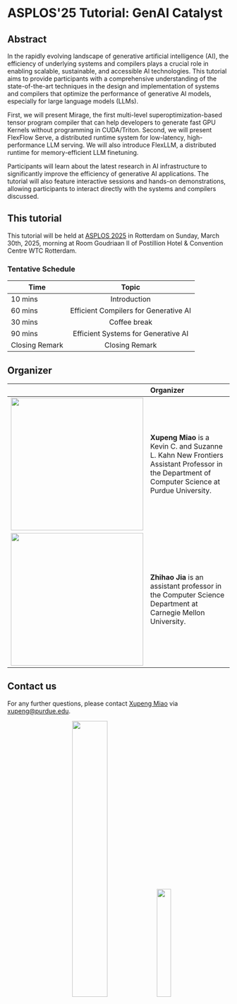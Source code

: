 # ASPLOS'25 Tutorial: GenAI Catalyst

## Abstract

In the rapidly evolving landscape of generative artificial intelligence (AI), the efficiency of underlying systems and compilers plays a crucial role in enabling scalable, sustainable, and accessible AI technologies. This tutorial aims to provide participants with a comprehensive understanding of the state-of-the-art techniques in the design and implementation of systems and compilers that optimize the performance of generative AI models, especially for large language models (LLMs).

First, we will present Mirage, the first multi-level superoptimization-based tensor program compiler that can help developers to generate fast GPU Kernels without programming in CUDA/Triton. Second, we will present FlexFlow Serve, a distributed runtime system for low-latency, high-performance LLM serving. We will also introduce FlexLLM, a distributed runtime for memory-efficient LLM finetuning.

Participants will learn about the latest research in AI infrastructure to significantly improve the efficiency of generative AI applications. The tutorial will also feature interactive sessions and hands-on demonstrations, allowing participants to interact directly with the systems and compilers discussed.

## This tutorial

This tutorial will be held at [ASPLOS 2025](https://www.asplos-conference.org/asplos2025/) in Rotterdam on Sunday, March 30th, 2025, morning at Room Goudriaan II of Postillion Hotel & Convention Centre WTC Rotterdam.

### Tentative Schedule

| Time  | Topic | 
| ------------- | :-------------: | 
|10 mins|Introduction|
|60 mins|Efficient Compilers for Generative AI|
|30 mins|Coffee break|
|90 mins|Efficient Systems for Generative AI|
|Closing Remark|Closing Remark|

## Organizer

|  |  Organizer |
| ------------- | :------------- |
| <img src="https://hsword.github.io/assets/img/photo_me.jpg" width="300" align=center> |**Xupeng Miao** is a Kevin C. and Suzanne L. Kahn New Frontiers Assistant Professor in the Department of Computer Science at Purdue University. |
|<img src="https://www.cs.cmu.edu/~zhihaoj2/photo.jpg" width="300" align=center>|**Zhihao Jia** is an assistant professor in the Computer Science Department at Carnegie Mellon University. |

## Contact us
For any further questions, please contact [Xupeng Miao](https://hsword.github.io) via <xupeng@purdue.edu>. 

<p align="center">
 <img src="https://www.asplos-conference.org/wp-content/uploads/2024/06/ASPLOS2025-Logo-black-1.png" width="40%">
 <img src="https://catalyst.cs.cmu.edu/img/logo/catalyst.svg" width="25%">
</p>
